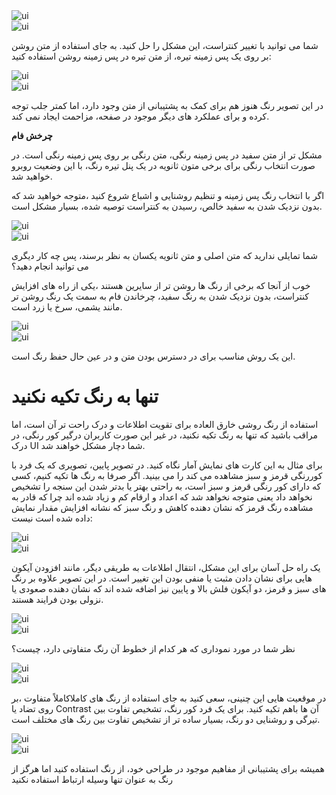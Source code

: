 <div class="flex justify-center my-12">
    <img src="/images/refactoring-ui/image1.png" alt="ui"  />
</div>

<div class="flex justify-center my-12">
    <img src="/images/refactoring-ui/image1.png" alt="ui"  />
</div>

شما می توانید با تغییر کنتراست، این مشکل را حل کنید. به جای استفاده از متن روشن بر روی یک پس زمینه تیره، از متن تیره در پس زمینه روشن استفاده کنید:

<div class="flex justify-center my-12">
    <img src="/images/refactoring-ui/image1.png" alt="ui"  />
</div>
<div class="flex justify-center my-12">
    <img src="/images/refactoring-ui/image1.png" alt="ui"  />
</div>

در این تصویر رنگ هنوز هم برای کمک به پشتیبانی از متن وجود دارد، اما کمتر جلب توجه کرده و برای عملکرد های دیگر موجود در صفحه، مزاحمت ایجاد نمی کند.

**چرخش فام**

مشکل تر از متن سفید در پس زمینه رنگی، متن رنگی بر روی پس زمینه رنگی است. در صورت انتخاب رنگی برای برخی متون ثانویه در یک پنل تیره رنگ، با این وضعیت روبرو خواهید شد.

اگر با انتخاب رنگ پس زمینه و تنظیم روشنایی و اشباع شروع کنید ،متوجه خواهید شد که بدون نزدیک شدن به سفید خالص، رسیدن به کنتراست توصیه شده، بسیار مشکل است.

<div class="flex justify-center my-12">
    <img src="/images/refactoring-ui/image1.png" alt="ui"  />
</div>

<div class="flex justify-center my-12">
    <img src="/images/refactoring-ui/image1.png" alt="ui"  />
</div>

شما تمایلی ندارید که متن اصلی و متن ثانویه یکسان به نظر برسند، پس چه کار دیگری می توانید انجام دهید؟

خوب از آنجا که برخی از رنگ ها روشن تر از سایرین هستند ،یکی از راه های افزایش کنتراست، بدون نزدیک شدن به رنگ سفید، چرخاندن فام به سمت یک رنگ روشن تر مانند یشمی، سرخ یا زرد است.

<div class="flex justify-center my-12">
    <img src="/images/refactoring-ui/image1.png" alt="ui"  />
</div>
<div class="flex justify-center my-12">
    <img src="/images/refactoring-ui/image1.png" alt="ui"  />
</div>

این یک روش مناسب برای در دسترس بودن متن و در عین حال حفظ رنگ است.

# تنها به رنگ تکیه نکنید

استفاده از رنگ روشی خارق العاده برای تقویت اطلاعات و درک راحت تر آن است، اما مراقب باشید که تنها به رنگ تکیه نکنید، در غیر این صورت کاربران درگیر کور رنگی، در درک UI شما دچار مشکل خواهند شد.

برای مثال به این کارت های نمایش آمار نگاه کنید. در تصویر پایین، تصویری که یک فرد با کوررنگی قرمز و سبز مشاهده می کند را می بینید. اگر صرفا به رنگ ها تکیه کنیم، کسی که دارای کور رنگی قرمز و سبز است، به راحتی بهتر یا بدتر شدن این سنجه را تشخیص نخواهد داد یعنی متوجه نخواهد شد که اعداد و ارقام کم و زیاد شده اند چرا که قادر به مشاهده رنگ قرمز که نشان دهنده کاهش و رنگ سبز که نشانه افزایش مقدار نمایش داده شده است نیست:

<div class="flex justify-center my-12">
    <img src="/images/refactoring-ui/image1.png" alt="ui"  />
</div>
<div class="flex justify-center my-12">
    <img src="/images/refactoring-ui/image1.png" alt="ui"  />
</div>

یک راه حل آسان برای این مشکل، انتقال اطلاعات به طریقی دیگر، مانند افزودن آیکون هایی برای نشان دادن مثبت یا منفی بودن این تغییر است. در این تصویر علاوه بر رنگ های سبز و قرمز، دو آیکون فلش بالا و پایین نیز اضافه شده اند که نشان دهنده صعودی یا نزولی بودن فرایند هستند.

<div class="flex justify-center my-12">
    <img src="/images/refactoring-ui/image1.png" alt="ui"  />
</div><div class="flex justify-center my-12">
    <img src="/images/refactoring-ui/image1.png" alt="ui"  />
</div>

نظر شما در مورد نموداری که هر کدام از خطوط آن رنگ متفاوتی دارد، چیست؟

<div class="flex justify-center my-12">
    <img src="/images/refactoring-ui/image1.png" alt="ui"  />
</div>
<div class="flex justify-center my-12">
    <img src="/images/refactoring-ui/image1.png" alt="ui"  />
</div>

در موقعیت هایی این چنینی، سعی کنید به جای استفاده از رنگ های کاملاکاملاً متفاوت ،بر روی تضاد یا Contrast آن ها باهم تکیه کنید. برای یک فرد کور رنگ، تشخیص تفاوت بین تیرگی و روشنایی دو رنگ، بسیار ساده تر از تشخیص تفاوت بین رنگ های مختلف است.

<div class="flex justify-center my-12">
    <img src="/images/refactoring-ui/image1.png" alt="ui"  />
</div>
<div class="flex justify-center my-12">
    <img src="/images/refactoring-ui/image1.png" alt="ui"  />
</div>

همیشه برای پشتیبانی از مفاهیم موجود در طراحی خود، از رنگ استفاده کنید اما هرگز از رنگ به عنوان تنها وسیله ارتباط استفاده نکنید
